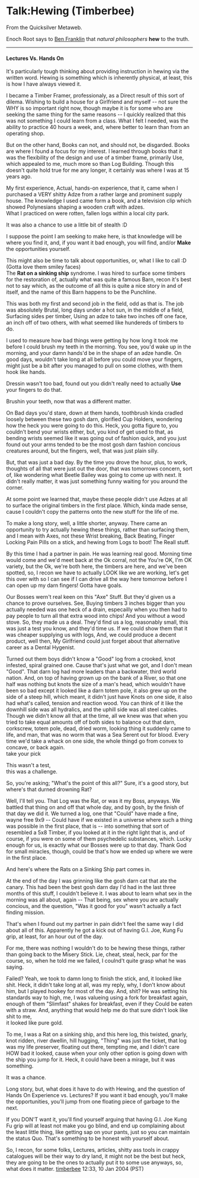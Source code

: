 
# Talk:Hewing (Timberbee)

From the Quicksilver Metaweb.

Enoch Root says to [Ben Franklin](/ben-franklin) that *natural philosophers* **hew** to the truth.


---


#### Lectures Vs. Hands On


It's particularly tough thinking about providing instruction in hewing via the written word. Hewing is something which is inherently physical, at least, this is how I have always viewed it.

I became a Timber Framer, professionaly, as a Direct result of this sort of dilema. Wishing to build a house for a Girlfriend and myself -- not sure the WHY is so important right now, though maybe it is for some who are seeking the same thing for the same reasons -- I quickly realized that this was not something I could learn from a class. What I felt I needed, was the ability to practice 40 hours a week, and, where better to learn than from an operating shop. 

But on the other hand, Books can not, and should not, be disgarded. Books are where I found a focus for my interest. I learned through books that it was the flexibility of the design and use of a timber frame, primarily Use, which appealed to me, much more so than Log Building. Though this doesn't quite hold true for me any longer, it certainly was where I was at 15 years ago.

My first experience, Actual, hands-on experience, that it, came when I purchased a VERY shitty Adze from a rather large and prominent supply house. The knowledge I used came form a book, and a television clip which showed Polynesians shaping a wooden craft with adzes.   
 What I practiced on were rotten, fallen logs within a local city park.

It was also a chance to use a little bit of stealth :D

I suppose the point I am seeking to make here, is that knowledge will be where you find it, and, if you want it bad enough, you will find, and/or **Make** the opportunities yourself.

This might also be time to talk about opportunities, or, what I like to call :D (Gotta love them smiley faces)   
The ****Rat on a sinking ship****  syndrome.
I was hired to surface some timbers for the restoration of, actually what was quite a famous Barn, recon it's best not to say which, as the outcome of all this is quite a nice story in and of itself, and the name of this Barn happens to be the Punchline.   

This was both my first and second job in the field, odd as that is. The job was absolutely Brutal, long days under a hot sun, in the middle of a field, Surfacing sides per timber, Using an adze to take two inches off one face, an inch off of two others, with what seemed like hundereds of timbers to do.

I used to measure how bad things were getting by how long it took me before I could brush my teeth in the morning. You see, you'd wake up in the morning, and your damn hands'd be in the shape of an adze handle. On good days, wouldn't take long at all before you could move your fingers, might just be a bit after you managed to pull on some clothes, with them hook like hands.

Dressin wasn't too bad, found out you didn't really need to actually **Use** your fingers to do that.  

Brushin your teeth, now that was a different matter.

On Bad days you'd stare, down at them hands, toothbrush kinda cradled loosely between these two gosh darn, glorified Cup Holders, wondering how the heck you were going to do this. Heck, you gotta figure to, you couldn't bend your wrists either, but, you kind of get used to that, as bending wrists seemed like it was going out of fashion quick, and you just found out your arms tended to be the most gosh darn fashion concious creatures around, but the fingers, well, that was just plain silly. 

But, that was just a bad day. By the time you drove the hour, plus, to work, thoughts of all that were just out the door, that was tomorrows concern, sort of, like wondering what Beetle Bailey was going to come up with next. It didn't really matter, it was just something funny waiting for you around the corner.

At some point we learned that, maybe these people didn't use Adzes at all to surface the original timbers in the first place. Which, kinda made sense, cause I couldn't copy the patterns onto the new stuff for the life of me.

To make a long story, well, a little shorter, anyway. There came an opportunity to try actually hewing these things, rather than surfacing them, and I mean with Axes, not these Wrist breaking, Back Beating, Finger Locking Pain Pills on a stick, and hewing from Logs to boot! The Reall stuff. 

By this time I had a partner in pain. He was learning real good. Morning time would come and we'd meet back at the Ok corral, not the You're OK, I'm OK variety, but the Ok, we're both here, the timbers are here, and we've been spotted, so, I recon we have to actually LOOK like we are working, let's get this over with so I can see if I can drive all the way here tomorrow before I can open up my darn fingers! Gotta have goals.

Our Bosses wern't real keen on this "Axe" Stuff. But they'd given us a chance to prove ourselves. See, Buying timbers 3 inches bigger than you actually needed was one heck of a drain, especailly when you then had to pay people to turn all that extra wood into chips! And you without a wood stove. So, they made us a deal. They'd find us a log, reasonably small, this was just a test you know, and they'd time us. If we could show them that it was cheaper supplying us with logs, And, we could produce a decent product, well then, My Girlfriend could just forget about that alternative career as a Dental Hygenist.

Turned out them boys didn't know a "Good" log from a crooked, knot infested, spiral grained one. Cause that's just what we got, and I don't mean "Good". That darn log had more leaders than a backwater, third world nation. And, on top of having grown up on the bank of a River, so that one half was nothing but knots the size of a man's head, which wouldn't have been so bad except it looked like a darn totem pole, it also grew up on the side of a steep hill, which meant, it didn't just have Knots on one side, it also had what's called, tension and reaction wood. You can think of it like the downhill side was all hydralics, and the uphill side was all steel cables. Though we didn't know all that at the time, all we knew was that when you tried to take equal amounts off of both sides to balance out that darn, corkscrew, totem pole, dead, dried worm, looking thing it suddenly came to life, and man, that was no worm that was a Sea Serent out for blood. Every time we'd take a whack on one side, the whole thingd go from convex to concave, or back again.  
 take your pick

This wasn't a test,  
 this was a challenge.

So, you're asking; "What's the point of this all?" Sure, it's a good story, but where's that durned drowning Rat?

Well, I'll tell you. That Log was the Rat, or was it my Boss, anyways. We battled that thing on and off that whole day, and by gosh, by the finish of that day we did it. We turned a log, one that "Could" have made a fine, wayne free 9x9 -- Could have if we existed in a universe where such a thing was possible in the first place, that is -- into something that sort of resembled a 5x8 Timber, if you looked at it in the right light that is, and of course, if you were on some of them psychedelic substances, which. Lucky enough for us, is exactly what our Bosses were up to that day. Thank God for small miracles, though, could be that's how we ended up where we were in the first place.

And here's where the Rats on a Sinking Ship part comes in.  

At the end of the day I was grinning like the gosh darn cat that ate the canary. This had been the best gosh darn day I'd had in the last three months of this stuff, I couldn't believe it. I was about to learn what sex in the morning was all about, again -- That being, sex where you are actually concious, and the question, "Was it good for you" wasn't actually a fact finding mission.

That's when I found out my partner in pain didn't feel the same way I did about all of this. Apparently he got a kick out of having G.I. Joe, Kung Fu grip, at least, for an hour out of the day.   

For me, there was nothing I wouldn't do to be hewing these things, rather than going back to the Misery Stick. Lie, cheat, steal, heck, par for the course, so, when he told me we failed, I coulnd't quite grasp what he was saying.

Failed? Yeah, we took to damn long to finish the stick, and, it looked like shit. Heck, it didn't take long at all, was my reply, why, I don't know about him, but I played hookey for most of the day. And, shit? He was setting his standards way to high, me, I was valueing using a fork for breakfast again, enough of them "Slimfast" shakes for breakfast, even if they Could be eaten with a straw. And, anything that would help me do that sure didn't look like shit to me,  
 it looked like pure gold.

To me, I was a Rat on a sinking ship, and this here log, this twisted, gnarly, knot ridden, river dwellin, hill hugging, "Thing" was just the ticket, that log was my life preserver, floating out there, tempting me, and I didn't care HOW bad it looked, cause when your only other option is going down with the ship you jump for it. Heck, it could have been a mirage, but it was something.

It was a chance.

Long story, but, what does it have to do with Hewing, and the question of Hands On Experience vs. Lectures? If you want it bad enough, you'll make the opportunities, you'll jump from one floating piece of garbage to the next.

If you DON'T want it, you'll find yourself arguing that having G.I. Joe Kung Fu grip will at least not make you go blind, and end up complaining about the least little thing, like getting sap on your pants, just so you can maintain the status Quo. That's something to be honest with yourself about.

So, I recon, for some folks, Lectures, articles, shitty ass tools in crappy catalogues will be their way to dry land, it might not be the best but heck, they are going to be the ones to actually put it to some use anyways, so, what does it matter. [timberbee](/user-timberbee) 12:33, 10 Jan 2004 (PST)
